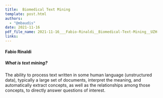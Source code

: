 ```yaml
---
title:  Biomedical Text Mining
template: post.html
authors:
  - "@mbaudis"
date: 2021-11-16
pdf_file_name: 2021-11-16___Fabio-Rinaldi__Biomedical-Text-Mining__UZH-BIO390-HS21-lecture-09.pdf
links:
---
```


#### Fabio Rinaldi

##### What is text mining?

The ability to process text written in some human language (unstructured data), typically a large set of documents, interpret the meaning, and automatically extract concepts, as well as the relationships among those concepts, to directly answer questions of interest.

<!--more-->
